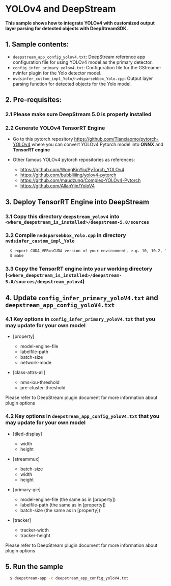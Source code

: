 # YOLOv4 and DeepStream #

**This sample shows how to integrate YOLOv4 with customized output layer parsing for detected objects with DeepStreamSDK.**

## 1. Sample contents: ##
- `deepstream_app_config_yolov4.txt`: DeepStream reference app configuration file for using YOLOv4 model as the primary detector.
- `config_infer_primary_yolov4.txt`: Configuration file for the GStreamer nvinfer plugin for the Yolo detector model.
- `nvdsinfer_custom_impl_Yolo/nvdsparsebbox_Yolo.cpp`: Output layer parsing function for detected objects for the Yolo model.

## 2. Pre-requisites: ##

### 2.1 Please make sure DeepStream 5.0 is properly installed ###

### 2.2 Generate YOLOv4 TensorRT Engine ###

- Go to this pytorch repository <https://github.com/Tianxiaomo/pytorch-YOLOv4> where you can convert YOLOv4 Pytorch model into **ONNX** and **TensorRT engine**

- Other famous YOLOv4 pytorch repositories as references:
  - <https://github.com/WongKinYiu/PyTorch_YOLOv4>
  - <https://github.com/bubbliiiing/yolov4-pytorch>
  - <https://github.com/maudzung/Complex-YOLOv4-Pytorch>
  - <https://github.com/AllanYiin/YoloV4>

## 3. Deploy TensorRT Engine into DeepStream ##

### 3.1 Copy this directory `deepstream_yolov4` into `<where_deepstream_is_installed>/deepstream-5.0/sources` ###

### 3.2 Compile `nvdsparsebbox_Yolo.cpp` in directory `nvdsinfer_custom_impl_Yolo` ###

```sh
  $ export CUDA_VER=<CUDA version of your environment, e.g. 10, 10.2, 11, etc>
  $ make
```

### 3.3 Copy the TensorRT engine into your working directory (`<where_deepstream_is_installed>/deepstream-5.0/sources/deepstream_yolov4`) ###

## 4. Update `config_infer_primary_yoloV4.txt` and `deepstream_app_config_yoloV4.txt` ##

### 4.1 Key options in `config_infer_primary_yoloV4.txt` that you may update for your own model ###

- [property]
  - model-engine-file
  - labelfile-path
  - batch-size
  - network-mode

- [class-attrs-all]
  - nms-iou-threshold
  - pre-cluster-threshold

Please refer to DeepStream plugin document for more information about plugin options

### 4.2 Key options in `deepstream_app_config_yoloV4.txt` that you may update for your own model ###

- [tiled-display]
  - width
  - height

- [streammux]
  - batch-size
  - width
  - height

- [primary-gie]
  - model-engine-file (the same as in [property])
  - labelfile-path (the same as in [property])
  - batch-size (the same as in [property])

- [tracker]
  - tracker-width
  - tracker-height

Please refer to DeepStream plugin document for more information about plugin options

## 5. Run the sample ##

```sh
  $ deepstream-app -c deepstream_app_config_yoloV4.txt
```
